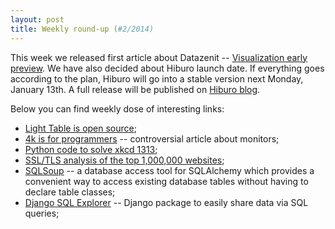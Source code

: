 ```yaml
---
layout: post
title: Weekly round-up (#2/2014)
---
```

This week we released first article about Datazenit -- [Visualization early preview](http://datazenit.com/blog/2014/01/10/visualization-early-preview/). We have also decided about Hiburo launch date. If everything goes according to the plan, Hiburo will go into a stable version next Monday, January 13th. A full release will be published on [Hiburo blog](https://hiburo.com/blog/).

Below you can find weekly dose of interesting links:

* [Light Table is open source](http://www.chris-granger.com/2014/01/07/light-table-is-open-source/);  
* [4k is for programmers](http://tiamat.tsotech.com/4k-is-for-programmers) -- controversial article about monitors;  
* [Python code to solve xkcd 1313](http://nbviewer.ipython.org/url/norvig.com/ipython/xkcd1313.ipynb);
* [SSL/TLS analysis of the top 1,000,000 websites](https://jve.linuxwall.info/blog/index.php?post/TLS_Survey);
* [SQLSoup](https://pypi.python.org/pypi/sqlsoup) --  a database access tool for SQLAlchemy which provides a convenient way to access existing database tables without having to declare table classes;  
* [Django SQL Explorer](https://github.com/epantry/django-sql-explorer) -- Django package to easily share data via SQL queries;
